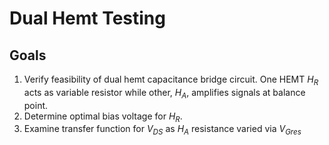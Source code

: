 # Dual Hemt Testing

## Goals
1. Verify feasibility of dual hemt capacitance bridge circuit. One HEMT $H_R$ acts as variable resistor while other, $H_A$, amplifies signals at balance point. 
2. Determine optimal bias voltage for $H_R$. 
3. Examine transfer function for $V_{DS}$ as $H_A$ resistance varied via $V_{Gres}$ 
